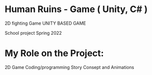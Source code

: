 # Human Ruins - Game ( Unity, C# )
2D fighting Game
UNITY BASED GAME

School project Spring 2022

# My Role on the Project:
2D Game Coding/programming Story Consept and Animations
